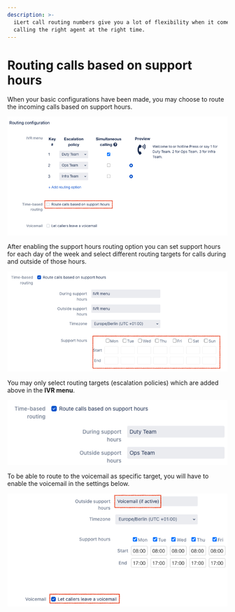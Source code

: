 ```yaml
---
description: >-
  iLert call routing numbers give you a lot of flexibility when it comes to
  calling the right agent at the right time.
---
```


# Routing calls based on support hours

When your basic configurations have been made, you may choose to route the incoming calls based on support hours.

![](<../.gitbook/assets/image (13).png>)

After enabling the support hours routing option you can set support hours for each day of the week and select different routing targets for calls during and outside of those hours.

![](<../.gitbook/assets/image (14).png>)

You may only select routing targets (escalation policies) which are added above in the **IVR menu**.

![](<../.gitbook/assets/image (15).png>)

To be able to route to the voicemail as specific target, you will have to enable the voicemail in the settings below.

![](<../.gitbook/assets/image (16).png>)

